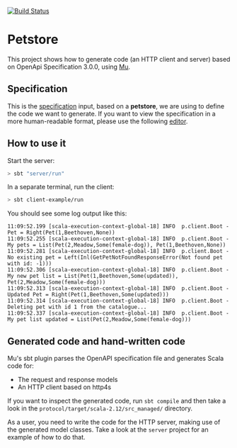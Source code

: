 [![Build Status](https://travis-ci.org/47degrees/petstore4s.svg?branch=master)](https://travis-ci.org/47degrees/petstore4s)

# Petstore

This project shows how to generate code (an HTTP client and server) based on OpenApi Specification 3.0.0, using [Mu](http://higherkindness.io/mu-scala/).

## Specification

This is the [specification](./protocol/src/main/resources/petstore/petstore.yaml) input, based on a **petstore**, we are using to define the code we want to generate. If you want to view the specification in a more human-readable format, please use the following [editor](https://editor.swagger.io/).

## How to use it

Start the server:

```sh
> sbt "server/run"
```

In a separate terminal, run the client:

```sh
> sbt client-example/run
```

You should see some log output like this:

```
11:09:52.199 [scala-execution-context-global-18] INFO  p.client.Boot - Pet = Right(Pet(1,Beethoven,None))
11:09:52.255 [scala-execution-context-global-18] INFO  p.client.Boot - My pets = List(Pet(2,Meadow,Some(female-dog)), Pet(1,Beethoven,None))
11:09:52.281 [scala-execution-context-global-18] INFO  p.client.Boot - No existing pet = Left(Inl(GetPetNotFoundResponseError(Not found pet with id: -1)))
11:09:52.306 [scala-execution-context-global-18] INFO  p.client.Boot - My new pet list = List(Pet(1,Beethoven,Some(updated)), Pet(2,Meadow,Some(female-dog)))
11:09:52.313 [scala-execution-context-global-18] INFO  p.client.Boot - Updated Pet = Right(Pet(1,Beethoven,Some(updated)))
11:09:52.314 [scala-execution-context-global-18] INFO  p.client.Boot - Deleting pet with id 1 from the catalogue...
11:09:52.337 [scala-execution-context-global-18] INFO  p.client.Boot - My pet list updated = List(Pet(2,Meadow,Some(female-dog)))
```

## Generated code and hand-written code

Mu's sbt plugin parses the OpenAPI specification file and generates Scala code
for:

* The request and response models
* An HTTP client based on http4s

If you want to inspect the generated code, run `sbt compile` and then take a
look in the `protocol/target/scala-2.12/src_managed/` directory.

As a user, you need to write the code for the HTTP server, making use of the
generated model classes. Take a look at the `server` project for an example of
how to do that.
